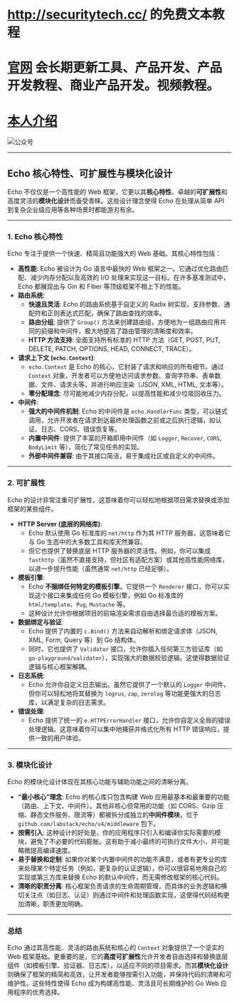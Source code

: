 # http://securitytech.cc/ 的免费文本教程

# [官网](securitytech.cc) 会长期更新工具、产品开发、产品开发教程、商业产品开发。视频教程。

# [本人介绍](http://securitytech.cc/about)

![公众号](https://github.com/haidragon/haidragon/blob/main/gzh.png)

---
## Echo 核心特性、可扩展性与模块化设计

Echo 不仅仅是一个高性能的 Web 框架，它更以其**核心特性**、卓越的**可扩展性**和高度灵活的**模块化设计**而备受青睐。这些设计理念使得 Echo 在处理从简单 API 到复杂企业级应用等各种场景时都能游刃有余。

---

### 1. Echo 核心特性

Echo 专注于提供一个快速、精简且功能强大的 Web 基础。其核心特性包括：

* **高性能**: Echo 被设计为 Go 语言中最快的 Web 框架之一。它通过优化路由匹配、减少内存分配以及高效的 I/O 处理来实现这一目标。在许多基准测试中，Echo 都展现出与 Gin 和 Fiber 等顶级框架不相上下的性能。
* **路由系统**:
    * **快速且灵活**: Echo 的路由系统基于自定义的 Radix 树实现，支持参数、通配符和正则表达式匹配，确保了路由查找的效率。
    * **路由分组**: 提供了 `Group()` 方法来创建路由组，方便地为一组路由应用共同的前缀和中间件，极大地提高了路由管理的清晰度和效率。
    * **HTTP 方法支持**: 全面支持所有标准的 HTTP 方法（GET, POST, PUT, DELETE, PATCH, OPTIONS, HEAD, CONNECT, TRACE）。
* **请求上下文 (`echo.Context`)**:
    * `echo.Context` 是 Echo 的核心，它封装了请求和响应的所有细节。通过 `Context` 对象，开发者可以方便地访问请求参数、查询字符串、表单数据、文件、请求头等，并进行响应渲染（JSON, XML, HTML, 文本等）。
    * **零分配理念**: 尽可能地减少内存分配，以提高性能和减少垃圾回收压力。
* **中间件**:
    * **强大的中间件机制**: Echo 的中间件是 `echo.HandlerFunc` 类型，可以链式调用，允许开发者在请求到达最终处理函数之前或之后执行逻辑，如认证、日志、CORS、错误恢复等。
    * **内置中间件**: 提供了丰富的开箱即用中间件（如 `Logger`, `Recover`, `CORS`, `BodyLimit` 等），简化了常见任务的实现。
    * **外部中间件兼容**: 由于其接口简洁，易于集成社区或自定义的中间件。

---

### 2. 可扩展性

Echo 的设计非常注重可扩展性，这意味着你可以轻松地根据项目需求替换或添加框架的某些组件。

* **HTTP Server (底层的网络库)**:
    * Echo 默认使用 Go 标准库的 `net/http` 作为其 HTTP 服务器，这意味着它与 Go 生态中的大多数工具和库天然兼容。
    * 但它也提供了替换底层 HTTP 服务器的灵活性。例如，你可以集成 `fasthttp`（虽然不直接支持，但社区有适配方案）或其他高性能网络库，以进一步提升性能（虽然通常 `net/http` 已经足够）。
* **模板引擎**:
    * Echo **不捆绑任何特定的模板引擎**。它提供一个 `Renderer` 接口，你可以实现这个接口来集成任何 Go 模板引擎，例如 Go 标准库的 `html/template`、`Pug`, `Mustache` 等。
    * 这种设计允许你根据项目的前端渲染需求自由选择最合适的模板方案。
* **数据绑定与验证**:
    * Echo 提供了内置的 `c.Bind()` 方法来自动解析和绑定请求体（JSON, XML, Form, Query 等）到 Go 结构体。
    * 同时，它也提供了 `Validator` 接口，允许你插入任何第三方验证库（如 `go-playground/validator`），实现强大的数据校验逻辑。这使得数据验证逻辑与核心框架解耦。
* **日志系统**:
    * Echo 允许你自定义日志输出。虽然它提供了一个默认的 `Logger` 中间件，但你可以轻松地将其替换为 `logrus`, `zap`, `zerolog` 等功能更强大的日志库，以满足复杂的日志需求。
* **错误处理**:
    * Echo 提供了统一的 `e.HTTPErrorHandler` 接口，允许你自定义全局的错误处理逻辑。这意味着你可以集中地捕获并格式化所有 HTTP 错误响应，提供一致的用户体验。

---

### 3. 模块化设计

Echo 的模块化设计体现在其核心功能与辅助功能之间的清晰分离。

* **“最小核心”理念**: Echo 的核心库只包含构建 Web 应用最基本和最重要的功能（路由、上下文、中间件）。其他非核心但常用的功能（如 CORS、Gzip 压缩、静态文件服务、限流等）都被拆分成独立的**中间件模块**，位于 `github.com/labstack/echo/v4/middleware` 包下。
* **按需引入**: 这种设计的好处是，你的应用程序只引入和编译你实际需要的模块，避免了不必要的代码膨胀。这有助于减小最终的可执行文件大小，并可能略微提高编译速度。
* **易于替换和定制**: 如果你对某个内置中间件的功能不满意，或者有更专业的库来处理某个特定任务（例如，更复杂的认证逻辑），你可以很容易地用自己的实现或第三方库来替换 Echo 的默认中间件，而无需修改框架的核心代码。
* **清晰的职责分离**: 核心框架负责请求的生命周期管理，而具体的业务逻辑和横切关注点（如日志、认证）则通过中间件和处理函数实现，这使得代码结构更加清晰，职责更加明确。

---

### 总结

Echo 通过其高性能、灵活的路由系统和核心的 `Context` 对象提供了一个坚实的 Web 框架基础。更重要的是，它的**高度可扩展性**允许开发者自由选择和替换底层组件（如模板引擎、验证器、日志库），以适应不同的项目需求。而其**模块化设计**则确保了框架的精简和高效，让开发者能够按需引入功能，并保持代码的清晰和可维护性。这些特性使得 Echo 成为构建高性能、灵活且可长期维护的 Go Web 应用程序的优秀选择。